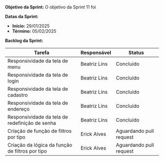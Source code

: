 
**Objetivo da Sprint:**
O objetivo da Sprint 11 foi 

**Datas da Sprint:**

- **Início:** 29/01/2025
- **Término:** 05/02/2025

**Backlog da Sprint:**

| Tarefa | Responsável | Status |
|--------|-------------|-----------------------|
| Responsividade da tela de menu | Beatriz Lins | Concluído | 
| Responsividade da tela de login | Beatriz Lins | Concluído | 
| Responsividade da tela de cadastro | Beatriz Lins | Concluído | 
| Responsividade da tela de endereço | Beatriz Lins | Concluído | 
| Responsividade da tela de redefinição de senha | Beatriz Lins | Concluído | 
| Criação de função de filtros por tipo | Erick Alves | Aguardando pull request | 
| Criação da lógica da função de filtros por tipo | Erick Alves | Aguardando pull request | 
